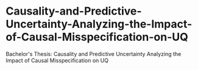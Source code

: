 # Causality-and-Predictive-Uncertainty-Analyzing-the-Impact-of-Causal-Misspecification-on-UQ
Bachelor's Thesis: Causality and Predictive Uncertainty Analyzing the Impact of Causal Misspecification on UQ
